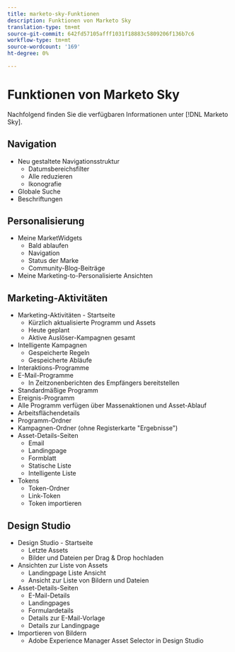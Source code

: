 ```yaml
---
title: marketo-sky-Funktionen
description: Funktionen von Marketo Sky
translation-type: tm+mt
source-git-commit: 642fd57105afff1031f18883c5809206f136b7c6
workflow-type: tm+mt
source-wordcount: '169'
ht-degree: 0%

---
```



# Funktionen von Marketo Sky

Nachfolgend finden Sie die verfügbaren Informationen unter [!DNL Marketo Sky].

## Navigation

* Neu gestaltete Navigationsstruktur
   * Datumsbereichsfilter
   * Alle reduzieren
   * Ikonografie
* Globale Suche
* Beschriftungen

## Personalisierung

* Meine MarketWidgets
   * Bald ablaufen
   * Navigation
   * Status der Marke
   * Community-Blog-Beiträge
* Meine Marketing-to-Personalisierte Ansichten

## Marketing-Aktivitäten

* Marketing-Aktivitäten - Startseite
   * Kürzlich aktualisierte Programm und Assets
   * Heute geplant
   * Aktive Auslöser-Kampagnen gesamt
* Intelligente Kampagnen
   * Gespeicherte Regeln
   * Gespeicherte Abläufe
* Interaktions-Programme
* E-Mail-Programme
   * In Zeitzonenberichten des Empfängers bereitstellen
* Standardmäßige Programm
* Ereignis-Programm
* Alle Programm verfügen über Massenaktionen und Asset-Ablauf
* Arbeitsflächendetails
* Programm-Ordner
* Kampagnen-Ordner (ohne Registerkarte &quot;Ergebnisse&quot;)
* Asset-Details-Seiten
   * Email
   * Landingpage
   * Formblatt
   * Statische Liste
   * Intelligente Liste
* Tokens
   * Token-Ordner
   * Link-Token
   * Token importieren

## Design Studio

* Design Studio - Startseite
   * Letzte Assets
   * Bilder und Dateien per Drag &amp; Drop hochladen
* Ansichten zur Liste von Assets
   * Landingpage Liste Ansicht
   * Ansicht zur Liste von Bildern und Dateien
* Asset-Details-Seiten
   * E-Mail-Details
   * Landingpages
   * Formulardetails
   * Details zur E-Mail-Vorlage
   * Details zur Landingpage
* Importieren von Bildern
   * Adobe Experience Manager Asset Selector in Design Studio
